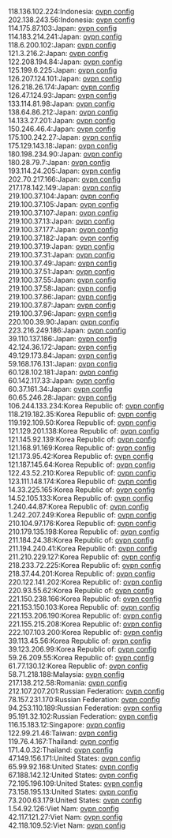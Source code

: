 118.136.102.224:Indonesia: [ovpn config](vpn/118_136_102_224.ovpn)  
202.138.243.56:Indonesia: [ovpn config](vpn/202_138_243_56.ovpn)  
114.175.87.103:Japan: [ovpn config](vpn/114_175_87_103.ovpn)  
114.183.214.241:Japan: [ovpn config](vpn/114_183_214_241.ovpn)  
118.6.200.102:Japan: [ovpn config](vpn/118_6_200_102.ovpn)  
121.3.216.2:Japan: [ovpn config](vpn/121_3_216_2.ovpn)  
122.208.194.84:Japan: [ovpn config](vpn/122_208_194_84.ovpn)  
125.199.6.225:Japan: [ovpn config](vpn/125_199_6_225.ovpn)  
126.207.124.101:Japan: [ovpn config](vpn/126_207_124_101.ovpn)  
126.218.26.174:Japan: [ovpn config](vpn/126_218_26_174.ovpn)  
126.47.124.93:Japan: [ovpn config](vpn/126_47_124_93.ovpn)  
133.114.81.98:Japan: [ovpn config](vpn/133_114_81_98.ovpn)  
138.64.86.212:Japan: [ovpn config](vpn/138_64_86_212.ovpn)  
14.133.27.201:Japan: [ovpn config](vpn/14_133_27_201.ovpn)  
150.246.46.4:Japan: [ovpn config](vpn/150_246_46_4.ovpn)  
175.100.242.27:Japan: [ovpn config](vpn/175_100_242_27.ovpn)  
175.129.143.18:Japan: [ovpn config](vpn/175_129_143_18.ovpn)  
180.198.234.90:Japan: [ovpn config](vpn/180_198_234_90.ovpn)  
180.28.79.7:Japan: [ovpn config](vpn/180_28_79_7.ovpn)  
193.114.24.205:Japan: [ovpn config](vpn/193_114_24_205.ovpn)  
202.70.217.166:Japan: [ovpn config](vpn/202_70_217_166.ovpn)  
217.178.142.149:Japan: [ovpn config](vpn/217_178_142_149.ovpn)  
219.100.37.104:Japan: [ovpn config](vpn/219_100_37_104.ovpn)  
219.100.37.105:Japan: [ovpn config](vpn/219_100_37_105.ovpn)  
219.100.37.107:Japan: [ovpn config](vpn/219_100_37_107.ovpn)  
219.100.37.13:Japan: [ovpn config](vpn/219_100_37_13.ovpn)  
219.100.37.177:Japan: [ovpn config](vpn/219_100_37_177.ovpn)  
219.100.37.182:Japan: [ovpn config](vpn/219_100_37_182.ovpn)  
219.100.37.19:Japan: [ovpn config](vpn/219_100_37_19.ovpn)  
219.100.37.31:Japan: [ovpn config](vpn/219_100_37_31.ovpn)  
219.100.37.49:Japan: [ovpn config](vpn/219_100_37_49.ovpn)  
219.100.37.51:Japan: [ovpn config](vpn/219_100_37_51.ovpn)  
219.100.37.55:Japan: [ovpn config](vpn/219_100_37_55.ovpn)  
219.100.37.58:Japan: [ovpn config](vpn/219_100_37_58.ovpn)  
219.100.37.86:Japan: [ovpn config](vpn/219_100_37_86.ovpn)  
219.100.37.87:Japan: [ovpn config](vpn/219_100_37_87.ovpn)  
219.100.37.96:Japan: [ovpn config](vpn/219_100_37_96.ovpn)  
220.100.39.90:Japan: [ovpn config](vpn/220_100_39_90.ovpn)  
223.216.249.186:Japan: [ovpn config](vpn/223_216_249_186.ovpn)  
39.110.137.186:Japan: [ovpn config](vpn/39_110_137_186.ovpn)  
42.124.36.172:Japan: [ovpn config](vpn/42_124_36_172.ovpn)  
49.129.173.84:Japan: [ovpn config](vpn/49_129_173_84.ovpn)  
59.168.176.131:Japan: [ovpn config](vpn/59_168_176_131.ovpn)  
60.128.102.181:Japan: [ovpn config](vpn/60_128_102_181.ovpn)  
60.142.117.33:Japan: [ovpn config](vpn/60_142_117_33.ovpn)  
60.37.161.34:Japan: [ovpn config](vpn/60_37_161_34.ovpn)  
60.65.246.28:Japan: [ovpn config](vpn/60_65_246_28.ovpn)  
106.244.133.234:Korea Republic of: [ovpn config](vpn/106_244_133_234.ovpn)  
118.219.182.35:Korea Republic of: [ovpn config](vpn/118_219_182_35.ovpn)  
119.192.109.50:Korea Republic of: [ovpn config](vpn/119_192_109_50.ovpn)  
121.129.201.138:Korea Republic of: [ovpn config](vpn/121_129_201_138.ovpn)  
121.145.92.139:Korea Republic of: [ovpn config](vpn/121_145_92_139.ovpn)  
121.168.91.169:Korea Republic of: [ovpn config](vpn/121_168_91_169.ovpn)  
121.173.95.42:Korea Republic of: [ovpn config](vpn/121_173_95_42.ovpn)  
121.187.145.64:Korea Republic of: [ovpn config](vpn/121_187_145_64.ovpn)  
122.43.52.210:Korea Republic of: [ovpn config](vpn/122_43_52_210.ovpn)  
123.111.148.174:Korea Republic of: [ovpn config](vpn/123_111_148_174.ovpn)  
14.33.225.165:Korea Republic of: [ovpn config](vpn/14_33_225_165.ovpn)  
14.52.105.133:Korea Republic of: [ovpn config](vpn/14_52_105_133.ovpn)  
1.240.44.87:Korea Republic of: [ovpn config](vpn/1_240_44_87.ovpn)  
1.242.207.249:Korea Republic of: [ovpn config](vpn/1_242_207_249.ovpn)  
210.104.97.176:Korea Republic of: [ovpn config](vpn/210_104_97_176.ovpn)  
210.179.135.198:Korea Republic of: [ovpn config](vpn/210_179_135_198.ovpn)  
211.184.24.38:Korea Republic of: [ovpn config](vpn/211_184_24_38.ovpn)  
211.194.240.41:Korea Republic of: [ovpn config](vpn/211_194_240_41.ovpn)  
211.210.229.127:Korea Republic of: [ovpn config](vpn/211_210_229_127.ovpn)  
218.233.72.225:Korea Republic of: [ovpn config](vpn/218_233_72_225.ovpn)  
218.37.44.201:Korea Republic of: [ovpn config](vpn/218_37_44_201.ovpn)  
220.122.141.202:Korea Republic of: [ovpn config](vpn/220_122_141_202.ovpn)  
220.93.55.62:Korea Republic of: [ovpn config](vpn/220_93_55_62.ovpn)  
221.150.238.166:Korea Republic of: [ovpn config](vpn/221_150_238_166.ovpn)  
221.153.150.103:Korea Republic of: [ovpn config](vpn/221_153_150_103.ovpn)  
221.153.206.190:Korea Republic of: [ovpn config](vpn/221_153_206_190.ovpn)  
221.155.215.208:Korea Republic of: [ovpn config](vpn/221_155_215_208.ovpn)  
222.107.103.200:Korea Republic of: [ovpn config](vpn/222_107_103_200.ovpn)  
39.113.45.56:Korea Republic of: [ovpn config](vpn/39_113_45_56.ovpn)  
39.123.206.99:Korea Republic of: [ovpn config](vpn/39_123_206_99.ovpn)  
59.26.209.55:Korea Republic of: [ovpn config](vpn/59_26_209_55.ovpn)  
61.77.130.12:Korea Republic of: [ovpn config](vpn/61_77_130_12.ovpn)  
58.71.218.188:Malaysia: [ovpn config](vpn/58_71_218_188.ovpn)  
217.138.212.58:Romania: [ovpn config](vpn/217_138_212_58.ovpn)  
212.107.207.201:Russian Federation: [ovpn config](vpn/212_107_207_201.ovpn)  
78.157.231.170:Russian Federation: [ovpn config](vpn/78_157_231_170.ovpn)  
94.253.110.189:Russian Federation: [ovpn config](vpn/94_253_110_189.ovpn)  
95.191.32.102:Russian Federation: [ovpn config](vpn/95_191_32_102.ovpn)  
116.15.183.12:Singapore: [ovpn config](vpn/116_15_183_12.ovpn)  
122.99.21.46:Taiwan: [ovpn config](vpn/122_99_21_46.ovpn)  
119.76.4.167:Thailand: [ovpn config](vpn/119_76_4_167.ovpn)  
171.4.0.32:Thailand: [ovpn config](vpn/171_4_0_32.ovpn)  
47.149.156.171:United States: [ovpn config](vpn/47_149_156_171.ovpn)  
65.99.92.168:United States: [ovpn config](vpn/65_99_92_168.ovpn)  
67.188.142.12:United States: [ovpn config](vpn/67_188_142_12.ovpn)  
72.195.196.109:United States: [ovpn config](vpn/72_195_196_109.ovpn)  
73.158.195.13:United States: [ovpn config](vpn/73_158_195_13.ovpn)  
73.200.63.179:United States: [ovpn config](vpn/73_200_63_179.ovpn)  
1.54.92.126:Viet Nam: [ovpn config](vpn/1_54_92_126.ovpn)  
42.117.121.27:Viet Nam: [ovpn config](vpn/42_117_121_27.ovpn)  
42.118.109.52:Viet Nam: [ovpn config](vpn/42_118_109_52.ovpn)  
